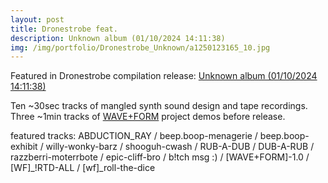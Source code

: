 ```yaml
---
layout: post
title: Dronestrobe feat.
description: Unknown album (01​/​10​/​2024 14​:​11​:​38)
img: /img/portfolio/Dronestrobe_Unknown/a1250123165_10.jpg
---
```

Featured in Dronestrobe compilation release:
[Unknown album (01​/​10​/​2024 14​:​11​:​38)](https://dronestroberecords.bandcamp.com/album/unknown-album-01-10-2024-14-11-38)

Ten ~30sec tracks of mangled synth sound design and tape recordings. Three ~1min tracks of [WAVE+FORM](https://enoodle.net/portfolio/01_2024-12-12_WAVE+FORM/) project demos before release.

<div class="img_row">
	<img class="col three" src="{{ site.baseurl }}/img/portfolio/Dronestrobe_Unknown/a1250123165_10.jpg" alt="" title="Unknown Album cover"/>
</div>
 <div class="img_row">
	<img class="col three" src="{{ site.baseurl }}/img/portfolio/Dronestrobe_Unknown/dronestrobe_banner.jpg" alt="" title="Dronestrobe banner"/>
 </div>
<div class="col three caption">
featured tracks: ABDUCTION_RAY / beep.boop-menagerie / beep.boop-exhibit / willy-wonky-barz / shooguh-cwash / RUB-A-DUB / DUB-A-RUB / razzberri-moterrbote / epic-cliff-bro / b!tch msg :) / [WAVE+FORM]-1.0 / [WF]_!RTD-ALL / [wf]_roll-the-dice
